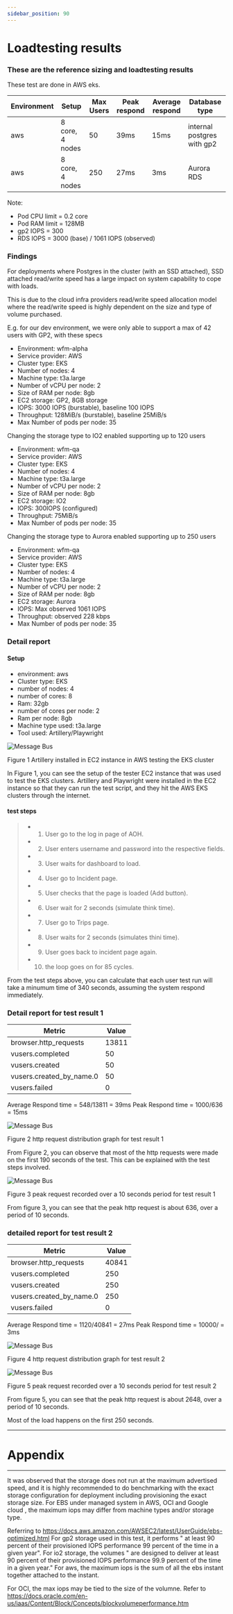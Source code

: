 ```yaml
---
sidebar_position: 90
---
```


# Loadtesting results

### These are the reference sizing and loadtesting results 
These test are done in AWS eks.



<table>
  <thead>
    <tr>
      <th>Environment </th>
      <th>Setup </th>
      <th>Max Users</th>
      <th>Peak respond</th>
      <th>Average respond</th>
      <th>Database type</th>
    </tr>
  </thead>
  <tbody>
    <tr>
      <td >aws</td>
      <td>  8 core, 4 nodes</td>
      <td>50</td>
      <td> 39ms</td>
      <td> 15ms</td>
      <td>internal postgres with gp2</td>
    </tr>
    <tr>
      <td >aws</td>
      <td>  8 core, 4 nodes</td>
      <td>250</td>
      <td>27ms</td>
      <td>3ms</td>
      <td>Aurora RDS </td>
    </tr>

  </tbody>
</table>

Note: 
- Pod CPU limit = 0.2 core
- Pod RAM limit = 128MB
- gp2 IOPS = 300
- RDS IOPS = 3000 (base) / 1061 IOPS (observed)


### Findings 

For deployments where Postgres in the cluster (with an SSD attached), SSD attached read/write speed has a large impact on system capability to cope with loads.

This is due to the cloud infra providers read/write speed allocation model where the read/write speed is highly dependent on the size and type of volume purchased.

E.g. for our dev environment, we were only able to support a max of 42 users with GP2, with these specs

- Environment: wfm-alpha
- Service provider: AWS
- Cluster type: EKS
- Number of nodes: 4
- Machine type: t3a.large
- Number of vCPU per node: 2
- Size of RAM per node: 8gb
- EC2 storage: GP2, 8GB storage
- IOPS: 3000 IOPS (burstable), baseline 100 IOPS 
- Throughput: 128MiB/s (burstable), baseline 25MiB/s
- Max Number of pods per node: 35

Changing the storage type to IO2 enabled supporting up to 120 users

- Environment: wfm-qa
- Service provider: AWS
- Cluster type: EKS
- Number of nodes: 4
- Machine type: t3a.large
- Number of vCPU per node: 2
- Size of RAM per node: 8gb
- EC2 storage: IO2
- IOPS: 300IOPS (configured)
- Throughput: 75MiB/s
- Max Number of pods per node: 35

Changing the storage type to Aurora enabled supporting up to 250 users

- Environment: wfm-qa
- Service provider: AWS
- Cluster type: EKS
- Number of nodes: 4
- Machine type: t3a.large
- Number of vCPU per node: 2
- Size of RAM per node: 8gb
- EC2 storage: Aurora
- IOPS: Max observed 1061 IOPS
- Throughput: observed 228 kbps
- Max Number of pods per node: 35


### Detail report

#### Setup

- environment: aws
- Cluster type: EKS
- number of nodes: 4
- number of cores: 8
- Ram: 32gb
- number of cores per node: 2
- Ram per node: 8gb
- Machine type used: t3a.large
- Tool used: Artillery/Playwright

![Message Bus](./images/loadtestsetup.png)

Figure 1 Artillery installed in EC2 instance in AWS testing the EKS cluster

In Figure 1, you can see the setup of the tester EC2 instance that was used to test the EKS clusters. Artillery and Playwright were installed in the EC2 instance so that they can run the test script, and they hit the AWS EKS clusters through the internet.

#### test steps

> - 1) User go to the log in page of AOH. 
> - 2) User enters username and password into the respective fields. 
> - 3) User waits for dashboard to load. 
> - 4) User go to Incident page. 
> - 5) User checks that the page is loaded (Add button). 
> - 6) User wait for 2 seconds (simulate think time).
> - 7) User go to Trips page.
> - 8) User waits for 2 seconds (simulates thini time).
> - 9) User goes back to incident page again.
> - 10) the loop goes on for 85 cycles.

From the test steps above, you can calculate that each user test run will take a minumum time of 340 seconds, assuming the system respond immediately.



### Detail report for test result 1

<table>
  <thead>
    <tr>
      <th>Metric </th>
      <th>Value </th>
    </tr>
  </thead>
  <tbody>
    <tr>
      <td >browser.http_requests</td>
      <td>  13811 </td>
    </tr>
    <tr>
      <td >vusers.completed</td>
      <td> 50 </td>
    </tr>
    <tr>
      <td >vusers.created</td>
      <td> 50 </td>
    </tr>
    <tr>
      <td >vusers.created_by_name.0</td>
      <td> 50 </td>
    </tr>
    <tr>
      <td >vusers.failed</td>
      <td> 0 </td>
    </tr>


  </tbody>
</table>

Average Respond time = 548/13811 = 39ms
Peak Respond time = 1000/636 = 15ms


![Message Bus](./images/loadtest_http_request_distribution.png)

Figure 2 http request distribution graph for test result 1

From Figure 2, you can observe that most of the http requests were made on the first 190 seconds of the test. This can be explained with the test steps involved.





![Message Bus](./images/loadtest_peak_request.png)

Figure 3 peak request recorded over a 10 seconds period for test result 1

From figure 3, you can see that the peak http request is about 636, over a period of 10 seconds. 

### detailed report for test result 2


<table>
  <thead>
    <tr>
      <th>Metric </th>
      <th>Value </th>
    </tr>
  </thead>
  <tbody>
    <tr>
      <td >browser.http_requests</td>
      <td>  40841 </td>
    </tr>
    <tr>
      <td >vusers.completed</td>
      <td> 250 </td>
    </tr>
    <tr>
      <td >vusers.created</td>
      <td> 250 </td>
    </tr>
    <tr>
      <td >vusers.created_by_name.0</td>
      <td> 250 </td>
    </tr>
    <tr>
      <td >vusers.failed</td>
      <td> 0 </td>
    </tr>


  </tbody>
</table>

Average Respond time = 1120/40841 = 27ms
Peak Respond time = 10000/ = 3ms

![Message Bus](./images/loadtest_http_request_distribution_2.png)

Figure 4 http request distribution graph for test result 2





![Message Bus](./images/loadtest_peak_request_2.png)

Figure 5 peak request recorded over a 10 seconds period for test result 2

From figure 5, you can see that the peak http request is about 2648, over a period of 10 seconds. 

Most of the load happens on the first 250 seconds.

---
# Appendix 
---
It was observed that the storage does not run at the maximum advertised speed, and it is highly recommended to do benchmarking with the exact storage configuration for deployment including provisioning the exact storage size.
For EBS under managed system in AWS, OCI and Google cloud , the maximum iops may differ from machine types and/or storage type.

Referring to https://docs.aws.amazon.com/AWSEC2/latest/UserGuide/ebs-optimized.html
For gp2 storage used in this test, it performs " at least 90 percent of their provisioned IOPS performance 99 percent of the time in a given year".
For io2 storage, the volumes " are designed to deliver at least 90 percent of their provisioned IOPS performance 99.9 percent of the time in a given year."
For aws, the maximum iops is the sum of all the ebs instant together attached to the instant. 

For OCI, the max iops may be  tied to the size of the volumne. Refer to https://docs.oracle.com/en-us/iaas/Content/Block/Concepts/blockvolumeperformance.htm


 
